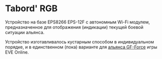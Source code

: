 # Tabord' RGB

Устройство на базе EPS8266 EPS-12F с автономным Wi-Fi модулем, предназначенное для отображения (индикации) текущей боевой ситуации альянса.

Устройство изготавливалось кустарным способом в индивидуальном порядке, и в единственном (пока) варианте для [альянса GF-Force](https://zkillboard.com/alliance/99008697/) игры EVE Online.
